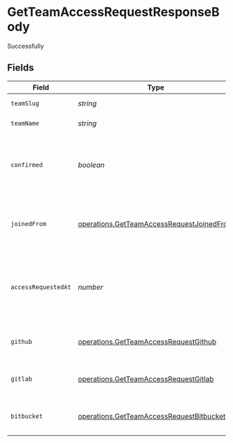 # GetTeamAccessRequestResponseBody

Successfully


## Fields

| Field                                                                                                  | Type                                                                                                   | Required                                                                                               | Description                                                                                            | Example                                                                                                |
| ------------------------------------------------------------------------------------------------------ | ------------------------------------------------------------------------------------------------------ | ------------------------------------------------------------------------------------------------------ | ------------------------------------------------------------------------------------------------------ | ------------------------------------------------------------------------------------------------------ |
| `teamSlug`                                                                                             | *string*                                                                                               | :heavy_check_mark:                                                                                     | The slug of the team.                                                                                  | my-team                                                                                                |
| `teamName`                                                                                             | *string*                                                                                               | :heavy_check_mark:                                                                                     | The name of the team.                                                                                  | My Team                                                                                                |
| `confirmed`                                                                                            | *boolean*                                                                                              | :heavy_check_mark:                                                                                     | Current status of the membership. Will be `true` if confirmed, if pending it'll be `false`.            | false                                                                                                  |
| `joinedFrom`                                                                                           | [operations.GetTeamAccessRequestJoinedFrom](../../models/operations/getteamaccessrequestjoinedfrom.md) | :heavy_check_mark:                                                                                     | A map that describes the origin from where the user joined.                                            |                                                                                                        |
| `accessRequestedAt`                                                                                    | *number*                                                                                               | :heavy_check_mark:                                                                                     | Timestamp in milliseconds when the user requested access to the team.                                  | 1588720733602                                                                                          |
| `github`                                                                                               | [operations.GetTeamAccessRequestGithub](../../models/operations/getteamaccessrequestgithub.md)         | :heavy_check_mark:                                                                                     | Map of the connected GitHub account.                                                                   |                                                                                                        |
| `gitlab`                                                                                               | [operations.GetTeamAccessRequestGitlab](../../models/operations/getteamaccessrequestgitlab.md)         | :heavy_check_mark:                                                                                     | Map of the connected GitLab account.                                                                   |                                                                                                        |
| `bitbucket`                                                                                            | [operations.GetTeamAccessRequestBitbucket](../../models/operations/getteamaccessrequestbitbucket.md)   | :heavy_check_mark:                                                                                     | Map of the connected Bitbucket account.                                                                |                                                                                                        |